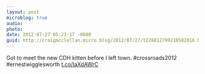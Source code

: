 ```yaml
---
layout: post
microblog: true
audio: 
photo: 
date: 2012-07-27 05:23:17 -0600
guid: http://craigmcclellan.micro.blog/2012/07/27/t228812799210582016.html
---
```

Got to meet the new CDH kitten before I left town. #crossroads2012 #ernestwigglesworth [t.co/IaXdAWrC](http://t.co/IaXdAWrC)
